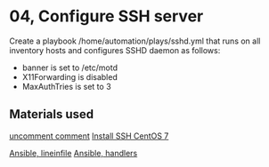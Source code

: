# 04, Configure SSH server

Create a playbook /home/automation/plays/sshd.yml that runs on all inventory hosts and configures SSHD daemon as follows:

- banner is set to /etc/motd
- X11Forwarding is disabled
- MaxAuthTries is set to 3

## Materials used

[uncomment comment](https://www.mydailytutorials.com/uncommentcomment-lines-files-using-ansible/)
[Install SSH CentOS 7](https://phoenixnap.com/kb/how-to-enable-ssh-centos-7)

[Ansible, lineinfile](https://docs.ansible.com/ansible/latest/collections/ansible/builtin/lineinfile_module.html)
[Ansible, handlers](https://docs.ansible.com/ansible/latest/user_guide/playbooks_handlers.html)

